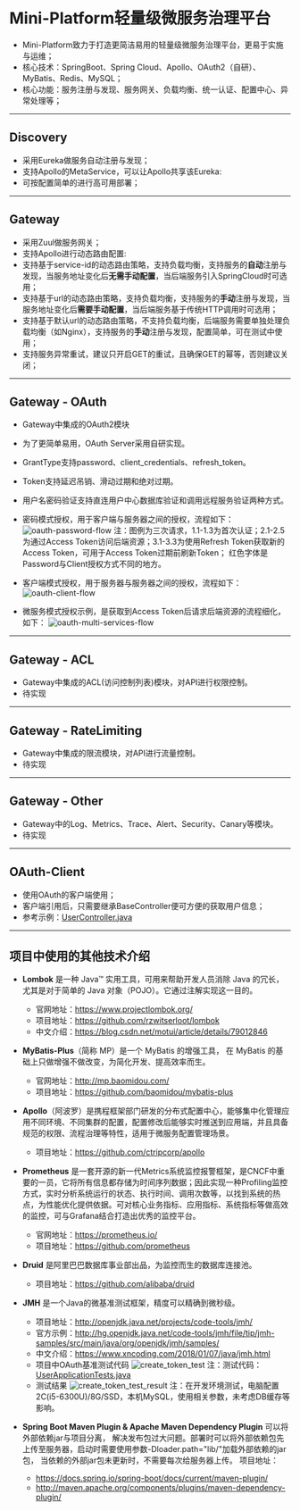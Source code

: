 # Mini-Platform轻量级微服务治理平台

- Mini-Platform致力于打造更简洁易用的轻量级微服务治理平台，更易于实施与运维；
- 核心技术：SpringBoot、Spring Cloud、Apollo、OAuth2（自研）、MyBatis、Redis、MySQL；
- 核心功能：服务注册与发现、服务网关、负载均衡、统一认证、配置中心、异常处理等；

---
## Discovery
- 采用Eureka做服务自动注册与发现；
- 支持Apollo的MetaService，可以让Apollo共享该Eureka:
- 可按配置简单的进行高可用部署；

---
## Gateway
- 采用Zuul做服务网关；
- 支持Apollo进行动态路由配置:
- 支持基于service-id的动态路由策略，支持负载均衡，支持服务的**自动**注册与发现，当服务地址变化后**无需手动配置**，当后端服务引入SpringCloud时可选用；
- 支持基于url的动态路由策略，支持负载均衡，支持服务的**手动**注册与发现，当服务地址变化后**需要手动配置**，当后端服务基于传统HTTP调用时可选用；
- 支持基于默认url的动态路由策略，不支持负载均衡，后端服务需要单独处理负载均衡（如Nginx），支持服务的**手动**注册与发现，配置简单，可在测试中使用；
- 支持服务异常重试，建议只开启GET的重试，且确保GET的幂等，否则建议关闭；

---
## Gateway - OAuth  
- Gateway中集成的OAuth2模块
- 为了更简单易用，OAuth Server采用自研实现。
- GrantType支持password、client_credentials、refresh_token。
- Token支持延迟吊销、滑动过期和绝对过期。
- 用户名密码验证支持直连用户中心数据库验证和调用远程服务验证两种方式。
- 密码模式授权，用于客户端与服务器之间的授权，流程如下：
![oauth-password-flow](https://raw.githubusercontent.com/hiling/mini-platform/master/.files/oauth-password-flow.png "密码模式授权流程")
注：图例为三次请求，1.1-1.3为首次认证；2.1-2.5为通过Access Token访问后端资源；3.1-3.3为使用Refresh Token获取新的Access Token，可用于Access Token过期前刷新Token；
红色字体是Password与Client授权方式不同的地方。

- 客户端模式授权，用于服务器与服务器之间的授权，流程如下：
![oauth-client-flow](https://raw.githubusercontent.com/hiling/mini-platform/master/.files/oauth-client-flow.png "客户端模式授权流程")

- 微服务模式授权示例，是获取到Access Token后请求后端资源的流程细化，如下：
![oauth-multi-services-flow](https://raw.githubusercontent.com/hiling/mini-platform/master/.files/oauth-multi-services-flow.png "客户端模式授权流程")

---
## Gateway - ACL
- Gateway中集成的ACL(访问控制列表)模块，对API进行权限控制。
- 待实现

---
## Gateway - RateLimiting  
- Gateway中集成的限流模块，对API进行流量控制。
- 待实现

---
## Gateway - Other  
- Gateway中的Log、Metrics、Trace、Alert、Security、Canary等模块。
- 待实现

---
## OAuth-Client
- 使用OAuth的客户端使用；
- 客户端引用后，只需要继承BaseController便可方便的获取用户信息；
- 参考示例：[UserController.java](https://github.com/hiling/mini-platform/blob/master/modules/user/src/main/java/com/mnsoft/user/controller/UserController.java)

---
## 项目中使用的其他技术介绍
- **Lombok** 是一种 Java™ 实用工具，可用来帮助开发人员消除 Java 的冗长，
尤其是对于简单的 Java 对象（POJO）。它通过注解实现这一目的。
  - 官网地址：https://www.projectlombok.org/ 
  - 项目地址：https://github.com/rzwitserloot/lombok
  - 中文介绍：https://blog.csdn.net/motui/article/details/79012846

- **MyBatis-Plus**（简称 MP）是一个 MyBatis 的增强工具，
在 MyBatis 的基础上只做增强不做改变，为简化开发、提高效率而生。
   - 官网地址：http://mp.baomidou.com/
   - 项目地址：https://github.com/baomidou/mybatis-plus
   
- **Apollo**（阿波罗）是携程框架部门研发的分布式配置中心，能够集中化管理应用不同环境、不同集群的配置，配置修改后能够实时推送到应用端，并且具备规范的权限、流程治理等特性，适用于微服务配置管理场景。 
  - 项目地址：https://github.com/ctripcorp/apollo

- **Prometheus** 是一套开源的新一代Metrics系统监控报警框架，是CNCF中重要的一员，它将所有信息都存储为时间序列数据；因此实现一种Profiling监控方式，实时分析系统运行的状态、执行时间、调用次数等，以找到系统的热点，为性能优化提供依据。可对核心业务指标、应用指标、系统指标等做高效的监控，可与Grafana结合打造出优秀的监控平台。
   - 官网地址：https://prometheus.io/
   - 项目地址：https://github.com/prometheus

- **Druid** 是阿里巴巴数据库事业部出品，为监控而生的数据库连接池。
  - 项目地址：https://github.com/alibaba/druid
  
- **JMH** 是一个Java的微基准测试框架，精度可以精确到微秒级。
  - 项目地址：http://openjdk.java.net/projects/code-tools/jmh/
  - 官方示例：http://hg.openjdk.java.net/code-tools/jmh/file/tip/jmh-samples/src/main/java/org/openjdk/jmh/samples/
  - 中文介绍：https://www.xncoding.com/2018/01/07/java/jmh.html
  - 项目中OAuth基准测试代码
  ![create_token_test](https://raw.githubusercontent.com/hiling/mini-platform/master/.files/create_token_test.png "基准测试代码")
  注：测试代码：[UserApplicationTests.java](https://github.com/hiling/mini-platform/blob/master/modules/user/src/test/java/com/mnsoft/user/UserApplicationTests.java)
  - 测试结果
  ![create_token_test_result](https://raw.githubusercontent.com/hiling/mini-platform/master/.files/create_token_test_result.png "基准测试结果")
  注：在开发环境测试，电脑配置2C(i5-6300U)/8G/SSD，本机MySQL，使用相关参数，未考虑DB缓存等影响。
  
- **Spring Boot Maven Plugin & Apache Maven Dependency Plugin** 可以将外部依赖jar与项目分离，
解决发布包过大问题。部署时可以将外部依赖包先上传至服务器，启动时需要使用参数-Dloader.path="lib/"加载外部依赖的jar包，
当依赖的外部jar包未更新时，不需要每次给服务器上传。
项目地址：
  - https://docs.spring.io/spring-boot/docs/current/maven-plugin/
  - http://maven.apache.org/components/plugins/maven-dependency-plugin/

